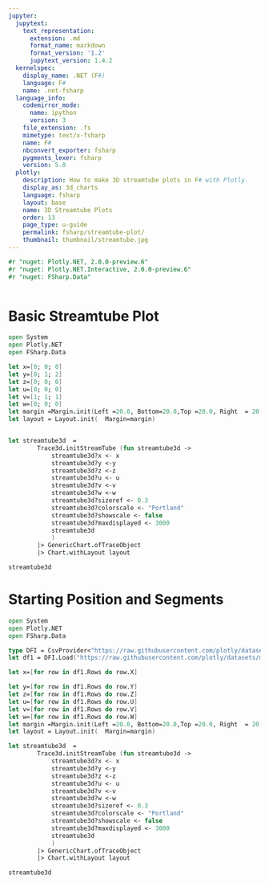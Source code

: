 ```yaml
---
jupyter:
  jupytext:
    text_representation:
      extension: .md
      format_name: markdown
      format_version: '1.2'
      jupytext_version: 1.4.2
  kernelspec:
    display_name: .NET (F#)
    language: F#
    name: .net-fsharp
  language_info:
    codemirror_mode:
      name: ipython
      version: 3
    file_extension: .fs
    mimetype: text/x-fsharp
    name: F#
    nbconvert_exporter: fsharp
    pygments_lexer: fsharp
    version: 5.0
  plotly:
    description: How to make 3D streamtube plots in F# with Plotly.
    display_as: 3d_charts
    language: fsharp
    layout: base
    name: 3D Streamtube Plots
    order: 13
    page_type: u-guide
    permalink: fsharp/streamtube-plot/
    thumbnail: thumbnail/streamtube.jpg
---
```


```fsharp dotnet_interactive={"language": "fsharp"}
#r "nuget: Plotly.NET, 2.0.0-preview.6"
#r "nuget: Plotly.NET.Interactive, 2.0.0-preview.6"
#r "nuget: FSharp.Data"
```

```fsharp dotnet_interactive={"language": "fsharp"}

```

# Basic Streamtube Plot


```fsharp dotnet_interactive={"language": "fsharp"}
open System
open Plotly.NET
open FSharp.Data

let x=[0; 0; 0]
let y=[0; 1; 2]
let z=[0; 0; 0]
let u=[0; 0; 0]
let v=[1; 1; 1]
let w=[0; 0; 0]
let margin =Margin.init(Left =20.0, Bottom=20.0,Top =20.0, Right  = 20.0 )
let layout = Layout.init(  Margin=margin)


let streamtube3d  =
        Trace3d.initStreamTube (fun streamtube3d ->
            streamtube3d?x <- x
            streamtube3d?y <-y
            streamtube3d?z <-z
            streamtube3d?u <- u
            streamtube3d?v <-v
            streamtube3d?w <-w
            streamtube3d?sizeref <- 0.3
            streamtube3d?colorscale <- "Portland"
            streamtube3d?showscale <- false
            streamtube3d?maxdisplayed <- 3000
            streamtube3d
            )
        |> GenericChart.ofTraceObject
        |> Chart.withLayout layout
```

```fsharp dotnet_interactive={"language": "fsharp"}
streamtube3d
```

# Starting Position and Segments



```fsharp dotnet_interactive={"language": "fsharp"}
open System
open Plotly.NET
open FSharp.Data

type DFI = CsvProvider<"https://raw.githubusercontent.com/plotly/datasets/master/streamtube-wind.csv">
let df1 = DFI.Load("https://raw.githubusercontent.com/plotly/datasets/master/streamtube-wind.csv")

let x=[for row in df1.Rows do row.X]

let y=[for row in df1.Rows do row.Y]
let z=[for row in df1.Rows do row.Z]
let u=[for row in df1.Rows do row.U]
let v=[for row in df1.Rows do row.V]
let w=[for row in df1.Rows do row.W]
let margin =Margin.init(Left =20.0, Bottom=20.0,Top =20.0, Right  = 20.0 )
let layout = Layout.init(  Margin=margin)


```

```fsharp dotnet_interactive={"language": "fsharp"}
let streamtube3d  =
        Trace3d.initStreamTube (fun streamtube3d ->
            streamtube3d?x <- x
            streamtube3d?y <-y
            streamtube3d?z <-z
            streamtube3d?u <- u
            streamtube3d?v <-v
            streamtube3d?w <-w
            streamtube3d?sizeref <- 0.3
            streamtube3d?colorscale <- "Portland"
            streamtube3d?showscale <- false
            streamtube3d?maxdisplayed <- 3000
            streamtube3d
            )
        |> GenericChart.ofTraceObject
        |> Chart.withLayout layout
```

```fsharp dotnet_interactive={"language": "fsharp"}
streamtube3d
```
